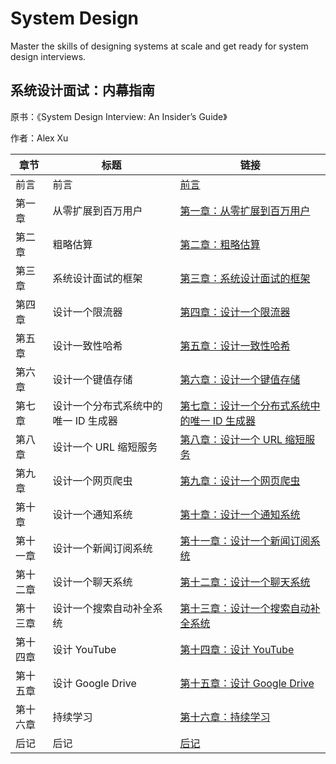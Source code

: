 # System Design

Master the skills of designing systems at scale and get ready for system design interviews.

## 系统设计面试：内幕指南

原书：《System Design Interview: An Insider’s Guide》

作者：Alex Xu

| 章节                         | 标题                                      | 链接                                                              |
|------------------------------|-------------------------------------------|-------------------------------------------------------------------|
| 前言                         | 前言                                      | [前言](/system-design-interview/FORWARD)                          |
| 第一章                       | 从零扩展到百万用户                         | [第一章：从零扩展到百万用户](/system-design-interview/CHAPTER-1-SCALE-FROM-ZERO-TO-MILLIONS-OF-USERS) |
| 第二章                       | 粗略估算                                  | [第二章：粗略估算](/system-design-interview/CHAPTER-2-BACK-OF-THE-ENVELOPE-ESTIMATION) |
| 第三章                       | 系统设计面试的框架                        | [第三章：系统设计面试的框架](/system-design-interview/CHAPTER-3-A-FRAMEWORK-FOR-SYSTEM-DESIGN-INTERVIEWS) |
| 第四章                       | 设计一个限流器                            | [第四章：设计一个限流器](/system-design-interview/CHAPTER-4-DESIGN-A-RATE-LIMITER) |
| 第五章                       | 设计一致性哈希                            | [第五章：设计一致性哈希](/system-design-interview/CHAPTER-5-DESIGN-CONSISTENT-HASHING) |
| 第六章                       | 设计一个键值存储                          | [第六章：设计一个键值存储](/system-design-interview/CHAPTER-6-DESIGN-A-KEY-VALUE-STORE) |
| 第七章                       | 设计一个分布式系统中的唯一 ID 生成器       | [第七章：设计一个分布式系统中的唯一 ID 生成器](/system-design-interview/CHAPTER-7-DESIGN-A-UNIQUE-ID-GENERATOR-IN-DISTRIBUTED-SYSTEMS) |
| 第八章                       | 设计一个 URL 缩短服务                     | [第八章：设计一个 URL 缩短服务](/system-design-interview/CHAPTER-8-DESIGN-A-URL-SHORTENER) |
| 第九章                       | 设计一个网页爬虫                          | [第九章：设计一个网页爬虫](/system-design-interview/CHAPTER-9-DESIGN-A-WEB-CRAWLER) |
| 第十章                       | 设计一个通知系统                          | [第十章：设计一个通知系统](/system-design-interview/CHAPTER-10-DESIGN-A-NOTIFICATION-SYSTEM) |
| 第十一章                     | 设计一个新闻订阅系统                      | [第十一章：设计一个新闻订阅系统](/system-design-interview/CHAPTER-11-DESIGN-A-NEWS-FEED-SYSTEM) |
| 第十二章                     | 设计一个聊天系统                          | [第十二章：设计一个聊天系统](/system-design-interview/CHAPTER-12-DESIGN-A-CHAT-SYSTEM) |
| 第十三章                     | 设计一个搜索自动补全系统                  | [第十三章：设计一个搜索自动补全系统](/system-design-interview/CHAPTER-13-DESIGN-A-SEARCH-AUTOCOMPLETE-SYSTEM) |
| 第十四章                     | 设计 YouTube                             | [第十四章：设计 YouTube](/system-design-interview/CHAPTER-14-DESIGN-YOUTUBE) |
| 第十五章                     | 设计 Google Drive                        | [第十五章：设计 Google Drive](/system-design-interview/CHAPTER-15-DESIGN-GOOGLE-DRIVE) |
| 第十六章                     | 持续学习                                  | [第十六章：持续学习](/system-design-interview/CHAPTER-16-THE-LEARNING-CONTINUES) |
| 后记                         | 后记                                      | [后记](/system-design-interview/AFTERWORD)                       |
